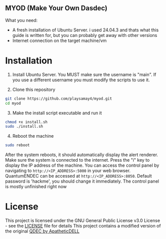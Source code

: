 ## MYOD (Make Your Own Dasdec)


What you need:
- A fresh installation of Ubuntu Server. i used 24.04.3 and thats what this guide is written for, but you can probably get away with other versions
- Internet connection on the target machine/vm

# Installation

1. Install Ubuntu Server. You MUST make sure the username is "main". If you use a different username you must modify the scripts to use it.

2. Clone this repository
```bash
git clone https://github.com/playsamay4/myod.git
cd myod
```
3. Make the install script executable and run it
```bash
chmod +x install.sh
sudo ./install.sh
```

4. Reboot the machine
```bash
sudo reboot
```

After the system reboots, it should automatically display the alert renderer.
Make sure the system is connected to the internet. Press the "i" key to display the IP address of the machine.
You can access the control panel by navigating to `http://<IP_ADDRESS>:5000` in your web browser. QuantumENDEC can be accessed at `http://<IP_ADDRESS>:8050`. Default password is 'hackme', you should change it immediately.
The control panel is mostly unfinished right now

# License
This project is licensed under the GNU General Public License v3.0 License - see the [LICENSE](LICENSE) file for details
This project contains a modified version of the original [QDEC by ApatheticDELL](https://github.com/ApatheticDELL/QDEC)
